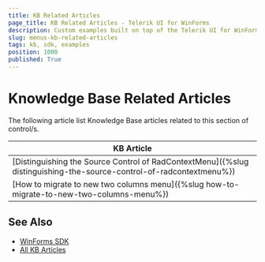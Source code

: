 ```yaml
---
title: KB Related Articles
page_title: KB Related Articles - Telerik UI for WinForms
description: Custom examples built on top of the Telerik UI for WinForms control.
slug: menus-kb-related-articles
tags: kb, sdk, examples
position: 1000
published: True
---
```


# Knowledge Base Related Articles

The following article list Knowledge Base articles related to this section of control/s.
<!--KB Articles Table-->

|KB Article|
|----|
|[Distinguishing the Source Control of RadContextMenu]({%slug distinguishing-the-source-control-of-radcontextmenu%})|
|[How to migrate to new two columns menu]({%slug how-to-migrate-to-new-two-columns-menu%})|

## See Also

* [WinForms SDK](https://github.com/telerik/winforms-sdk)
* [All KB Articles](https://docs.telerik.com/devtools/winforms/knowledge-base)
